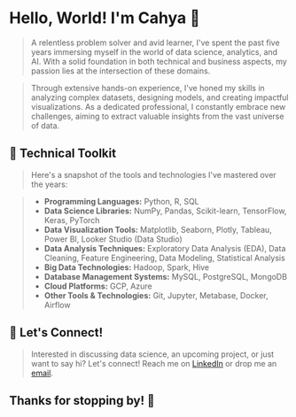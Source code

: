 # Hello, World! I'm Cahya 👋

>A relentless problem solver and avid learner, I've spent the past five years immersing myself in the world of data science, analytics, and AI. With a solid foundation in both technical and business aspects, my passion lies at the intersection of these domains.

>Through extensive hands-on experience, I've honed my skills in analyzing complex datasets, designing models, and creating impactful visualizations. As a dedicated professional, I constantly embrace new challenges, aiming to extract valuable insights from the vast universe of data.

## 🚀 Technical Toolkit 

>Here's a snapshot of the tools and technologies I've mastered over the years:

>- **Programming Languages:** Python, R, SQL
>- **Data Science Libraries:** NumPy, Pandas, Scikit-learn, TensorFlow, Keras, PyTorch
>- **Data Visualization Tools:** Matplotlib, Seaborn, Plotly, Tableau, Power BI, Looker Studio (Data Studio)
>- **Data Analysis Techniques:** Exploratory Data Analysis (EDA), Data Cleaning, Feature Engineering, Data Modeling, Statistical Analysis
>- **Big Data Technologies:** Hadoop, Spark, Hive
>- **Database Management Systems:** MySQL, PostgreSQL, MongoDB
>- **Cloud Platforms:** GCP, Azure
>- **Other Tools & Technologies:** Git, Jupyter, Metabase, Docker, Airflow

## 💌 Let's Connect!

>Interested in discussing data science, an upcoming project, or just want to say hi? Let's connect! Reach me on [LinkedIn](https://www.linkedin.com/in/cahyaputera/) or drop me an [email](mailto:cahyaputera@gmail.com).

## Thanks for stopping by! 👋
